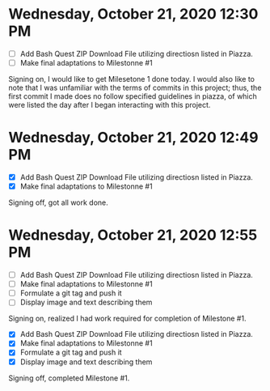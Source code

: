 # Wednesday, October 21, 2020 12:30 PM

- [ ] Add Bash Quest ZIP Download File utilizing directiosn listed in Piazza.
- [ ] Make final adaptations to Milestonne #1

Signing on, I would like to get Milesetone 1 done today. I would also like to note that I was unfamiliar with the terms of commits in this project; thus, the first commit I made does no follow specified guidelines in piazza, of which were listed the day after I began interacting with this project.

# Wednesday, October 21, 2020 12:49 PM

- [x] Add Bash Quest ZIP Download File utilizing directiosn listed in Piazza.
- [x] Make final adaptations to Milestonne #1

Signing off, got all work done.

# Wednesday, October 21, 2020 12:55 PM

- [ ] Add Bash Quest ZIP Download File utilizing directiosn listed in Piazza.
- [ ] Make final adaptations to Milestonne #1
- [ ] Formulate a git tag and push it 
- [ ] Display image and text describing them

Signing on, realized I had work required for completion of Milestone #1.


- [x] Add Bash Quest ZIP Download File utilizing directiosn listed in Piazza.
- [x] Make final adaptations to Milestonne #1
- [x] Formulate a git tag and push it 
- [x] Display image and text describing them

Signing off, completed Milestone #1.